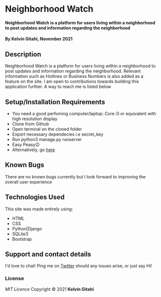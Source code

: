 # Neighborhood Watch

#### Neighborhood Watch is a platform for users living within a neighborhood to post updates and information regarding the neighborhood

#### By **Kelvin Gitahi, November 2021**

## Description

Neighborhood Watch is a platform for users living within a neighborhood to post updates and information regarding the neighborhood. Relevant information such as Hotlines or Business Numbers is also added as a feature on the site. I am open to contributions towards building this application further. A way to reach me is listed below

## Setup/Installation Requirements

- You need a good perfoming computer/laptop: Core i3 or equivalent with high resolution display
- Clone from Github
- Open terminal on the cloned folder
- Export necessary dependecies i.e secret_key
- Run python3 manage.py runserver
- Easy Peasy😉
- Alternatively, go [here](https://neighborhood-watch-2021.herokuapp.com/)

## Known Bugs

There are no known bugs currently but I look forward to improving the overall user experience

## Technologies Used

This site was made entirely using:

- HTML
- CSS
- Python|Django
- SQLite3
- Bootstrap

## Support and contact details

I'd love to chat! Ping me on [Twitter](https://twitter.com/kevocb) should any issues arise, or just say Hi!

### License

_MIT Licence_
Copyright &copy; 2021 **Kelvin Gitahi**
